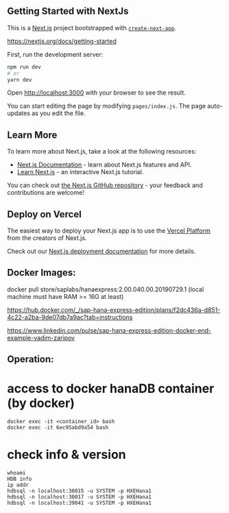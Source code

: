 ## Getting Started with NextJs

This is a [Next.js](https://nextjs.org/) project bootstrapped with [`create-next-app`](https://github.com/vercel/next.js/tree/canary/packages/create-next-app).

https://nextjs.org/docs/getting-started

First, run the development server:

```bash
npm run dev
# or
yarn dev
```

Open [http://localhost:3000](http://localhost:3000) with your browser to see the result.

You can start editing the page by modifying `pages/index.js`. The page auto-updates as you edit the file.

## Learn More

To learn more about Next.js, take a look at the following resources:

- [Next.js Documentation](https://nextjs.org/docs) - learn about Next.js features and API.
- [Learn Next.js](https://nextjs.org/learn) - an interactive Next.js tutorial.

You can check out [the Next.js GitHub repository](https://github.com/vercel/next.js/) - your feedback and contributions are welcome!

## Deploy on Vercel

The easiest way to deploy your Next.js app is to use the [Vercel Platform](https://vercel.com/import?utm_medium=default-template&filter=next.js&utm_source=create-next-app&utm_campaign=create-next-app-readme) from the creators of Next.js.

Check out our [Next.js deployment documentation](https://nextjs.org/docs/deployment) for more details.


## Docker Images:

docker pull store/saplabs/hanaexpress:2.00.040.00.20190729.1 (local machine must have RAM >= 16G at least)

https://hub.docker.com/_/sap-hana-express-edition/plans/f2dc436a-d851-4c22-a2ba-9de07db7a9ac?tab=instructions

https://www.linkedin.com/pulse/sap-hana-express-edition-docker-end-example-vadim-zaripov

## Operation:
# access to docker hanaDB container (by docker)
    docker exec -it <container_id> bash
    docker exec -it 6ec95abd9a54 bash
# check info & version
    whoami
    HDB info
    ip addr    
    hdbsql -n localhost:30015 -u SYSTEM -p HXEHana1
    hdbsql -n localhost:30017 -u SYSTEM -p HXEHana1
    hdbsql -n localhost:39041 -u SYSTEM -p HXEHana1
    
